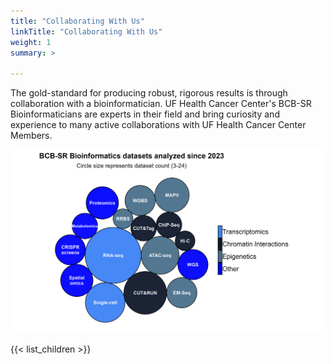 ```yaml
---
title: "Collaborating With Us"
linkTitle: "Collaborating With Us"
weight: 1
summary: >
  
---
```


The gold-standard for producing robust, rigorous results is through collaboration with a bioinformatician. UF Health Cancer Center's BCB-SR Bioinformaticians are experts in their field and bring curiosity and experience to many active collaborations with UF Health Cancer Center Members.  

![Assays Bubbles](https://github.com/UFHCC-BCBSR/hub/blob/main/assets/media/assays-bubbles.HRK.subtitle.png?raw=true)

{{< list_children >}}
